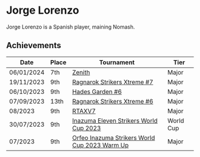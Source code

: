 # Jorge Lorenzo

Jorge Lorenzo is a Spanish player, maining Nomash.

## Achievements

|Date|Place|Tournament|Tier|
|-|-|-|-|
| 06/01/2024 | 7th | [Zenith](../..//tournaments/misc/zenith.md) | Major |
| 19/11/2023 | 9th | [Ragnarok Strikers Xtreme #7](../..//tournaments/ragna/ragnax7.md) | Major |
| 06/10/2023 | 9th | [Hades Garden #6](../..//tournaments/hg/hg6.md) | Major |
| 07/09/2023 | 13th | [Ragnarok Strikers Xtreme #6](../..//tournaments/ragna/ragnax6.md) | Major |
| 08/2023 | 9th | [RTAXV7](../..//tournaments/rtaxv/rtaxv7.md) | Major |
| 30/07/2023 | 9th | [Inazuma Eleven Strikers World Cup 2023](../..//tournaments/worldcup23.md) | World Cup |
| 07/2023 | 9th | [Orfeo Inazuma Strikers World Cup 2023 Warm Up](../..//tournaments/misc/orfeowc.md) | Major |

